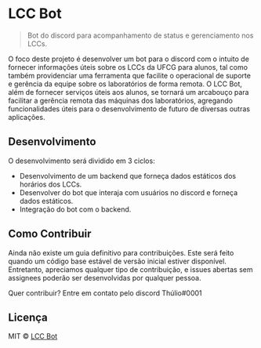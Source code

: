 # LCC Bot

> Bot do discord para acompanhamento de status e gerenciamento nos LCCs.

  O foco deste projeto é desenvolver um bot para o discord com o intuito de fornecer informações úteis sobre os LCCs da UFCG para alunos, tal como também providenciar uma ferramenta que facilite o operacional de suporte e gerência da equipe sobre os laboratórios de forma remota. O LCC Bot, além de fornecer serviços úteis aos alunos, se tornará um arcabouço para facilitar a gerência remota das máquinas dos laboratórios, agregando funcionalidades úteis para o desenvolvimento de futuro de diversas outras aplicações.

## Desenvolvimento

O desenvolvimento será dividido em 3 ciclos:
- Desenvolvimento de um backend que forneça dados estáticos dos horários dos LCCs.
- Desenvolver do bot que interaja com usuários no discord e forneça dados estáticos.
- Integração do bot com o backend.

## Como Contribuir

Ainda não existe um guia definitivo para contribuições. Este será feito quando um código base estável de versão inicial estiver disponível.
Entretanto, apreciamos qualquer tipo de contribuição, e issues abertas sem assignees poderão ser desenvolvidas por qualquer pessoa.

Quer contribuir? Entre em contato pelo discord Thúlio#0001

## Licença

MIT © [LCC Bot](https://github.com/Guardians-DSC/LCCBot)
